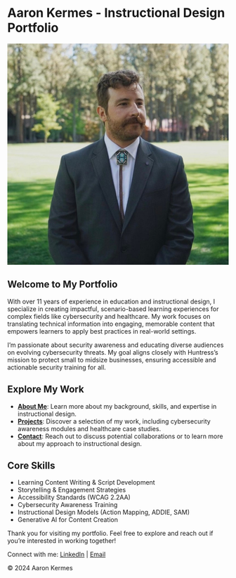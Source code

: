# Aaron Kermes - Instructional Design Portfolio

<img src="profile_picture.jpeg" alt="Profile picture of Aaron Kermes, instructional designer" class="profile-picture">

## Welcome to My Portfolio

With over 11 years of experience in education and instructional design, I specialize in creating impactful, scenario-based learning experiences for complex fields like cybersecurity and healthcare. My work focuses on translating technical information into engaging, memorable content that empowers learners to apply best practices in real-world settings.

I’m passionate about security awareness and educating diverse audiences on evolving cybersecurity threats. My goal aligns closely with Huntress’s mission to protect small to midsize businesses, ensuring accessible and actionable security training for all.

## Explore My Work

- **[About Me](about.html)**: Learn more about my background, skills, and expertise in instructional design.
- **[Projects](projects.html)**: Discover a selection of my work, including cybersecurity awareness modules and healthcare case studies.
- **[Contact](contact.html)**: Reach out to discuss potential collaborations or to learn more about my approach to instructional design.

## Core Skills
- Learning Content Writing & Script Development
- Storytelling & Engagement Strategies
- Accessibility Standards (WCAG 2.2AA)
- Cybersecurity Awareness Training
- Instructional Design Models (Action Mapping, ADDIE, SAM)
- Generative AI for Content Creation

Thank you for visiting my portfolio. Feel free to explore and reach out if you’re interested in working together!

<footer>
    <p>Connect with me: 
        <a href="https://linkedin.com/in/aaron-kermes" target="_blank"><i class="fab fa-linkedin"></i> LinkedIn</a> | 
        <a href="mailto:akermes@outlook.com"><i class="fas fa-envelope"></i> Email</a>
    </p>
    <p>&copy; 2024 Aaron Kermes</p>
</footer>
